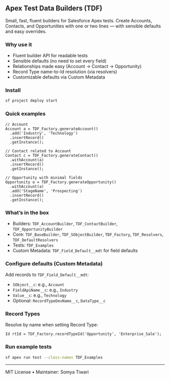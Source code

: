 ## Apex Test Data Builders (TDF)

Small, fast, fluent builders for Salesforce Apex tests. Create Accounts, Contacts, and Opportunities with one or two lines — with sensible defaults and easy overrides.

### Why use it
- Fluent builder API for readable tests
- Sensible defaults (no need to set every field)
- Relationships made easy (Account → Contact → Opportunity)
- Record Type name-to-Id resolution (via resolvers)
- Customizable defaults via Custom Metadata

### Install
```bash
sf project deploy start
```

### Quick examples
```apex
// Account
Account a = TDF_Factory.generateAccount()
  .add('Industry', 'Technology')
  .insertRecord()
  .getInstance();

// Contact related to Account
Contact c = TDF_Factory.generateContact()
  .withAccount(a)
  .insertRecord()
  .getInstance();

// Opportunity with minimal fields
Opportunity o = TDF_Factory.generateOpportunity()
  .withAccount(a)
  .add('StageName', 'Prospecting')
  .insertRecord()
  .getInstance();
```

### What’s in the box
- Builders: `TDF_AccountBuilder`, `TDF_ContactBuilder`, `TDF_OpportunityBuilder`
- Core: `TDF_BaseBuilder`, `TDF_SObjectBuilder`, `TDF_Factory`, `TDF_Resolvers`, `TDF_DefaultResolvers`
- Tests: `TDF_Examples`
- Custom Metadata: `TDF_Field_Default__mdt` for field defaults

### Configure defaults (Custom Metadata)
Add records to `TDF_Field_Default__mdt`:
- `SObject__c`: e.g., `Account`
- `FieldApiName__c`: e.g., `Industry`
- `Value__c`: e.g., `Technology`
- Optional: `RecordTypeDevName__c`, `DataType__c`

### Record Types
Resolve by name when setting Record Type:
```apex
Id rtId = TDF_Factory.recordTypeId('Opportunity', 'Enterprise_Sale');
```

### Run example tests
```bash
sf apex run test --class-names TDF_Examples
```

---
MIT License • Maintainer: Somya Tiwari